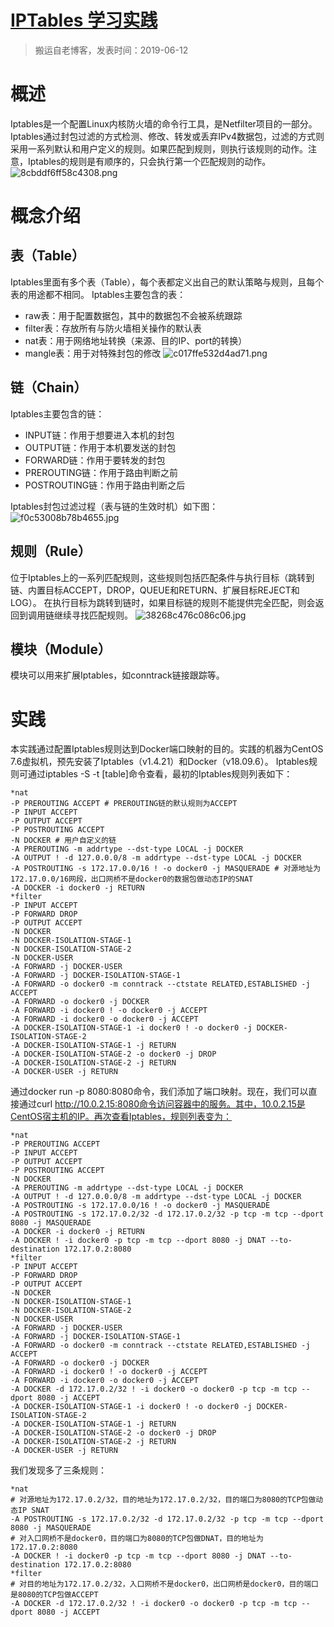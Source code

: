 # [IPTables 学习实践](https://github.com/zzy131250/gitblog/issues/28)

> 搬运自老博客，发表时间：2019-06-12

# 概述
Iptables是一个配置Linux内核防火墙的命令行工具，是Netfilter项目的一部分。Iptables通过封包过滤的方式检测、修改、转发或丢弃IPv4数据包，过滤的方式则采用一系列默认和用户定义的规则。如果匹配到规则，则执行该规则的动作。注意，Iptables的规则是有顺序的，只会执行第一个匹配规则的动作。
![8cbddf6ff58c4308.png](https://github.com/zzy131250/gitblog/assets/7437470/38e96b68-d0df-4596-aba3-186f7ce671dc)

# 概念介绍
## 表（Table）
Iptables里面有多个表（Table），每个表都定义出自己的默认策略与规则，且每个表的用途都不相同。
Iptables主要包含的表：

- raw表：用于配置数据包，其中的数据包不会被系统跟踪
- filter表：存放所有与防火墙相关操作的默认表
- nat表：用于网络地址转换（来源、目的IP、port的转换）
- mangle表：用于对特殊封包的修改
![c017ffe532d4ad71.png](https://github.com/zzy131250/gitblog/assets/7437470/0a45ef67-4dde-40d1-a309-77ad79e59492)

## 链（Chain）
Iptables主要包含的链：

- INPUT链：作用于想要进入本机的封包
- OUTPUT链：作用于本机要发送的封包
- FORWARD链：作用于要转发的封包
- PREROUTING链：作用于路由判断之前
- POSTROUTING链：作用于路由判断之后

Iptables封包过滤过程（表与链的生效时机）如下图：
![f0c53008b78b4655.jpg](https://github.com/zzy131250/gitblog/assets/7437470/c48f2337-6f74-4eb9-96dc-05eb07645530)

## 规则（Rule）
位于Iptables上的一系列匹配规则，这些规则包括匹配条件与执行目标（跳转到链、内置目标ACCEPT，DROP，QUEUE和RETURN、扩展目标REJECT和LOG）。
在执行目标为跳转到链时，如果目标链的规则不能提供完全匹配，则会返回到调用链继续寻找匹配规则。
![38268c476c086c06.jpg](https://github.com/zzy131250/gitblog/assets/7437470/74a0b7c7-b15a-4bcf-b271-1c1f095ee387)

## 模块（Module）
模块可以用来扩展Iptables，如conntrack链接跟踪等。

# 实践
本实践通过配置Iptables规则达到Docker端口映射的目的。实践的机器为CentOS 7.6虚拟机，预先安装了Iptables（v1.4.21）和Docker（v18.09.6）。
Iptables规则可通过iptables -S -t [table]命令查看，最初的Iptables规则列表如下：

```
*nat
-P PREROUTING ACCEPT # PREROUTING链的默认规则为ACCEPT
-P INPUT ACCEPT
-P OUTPUT ACCEPT
-P POSTROUTING ACCEPT
-N DOCKER # 用户自定义的链
-A PREROUTING -m addrtype --dst-type LOCAL -j DOCKER
-A OUTPUT ! -d 127.0.0.0/8 -m addrtype --dst-type LOCAL -j DOCKER
-A POSTROUTING -s 172.17.0.0/16 ! -o docker0 -j MASQUERADE # 对源地址为172.17.0.0/16网段，出口网桥不是docker0的数据包做动态IP的SNAT
-A DOCKER -i docker0 -j RETURN
*filter
-P INPUT ACCEPT
-P FORWARD DROP
-P OUTPUT ACCEPT
-N DOCKER
-N DOCKER-ISOLATION-STAGE-1
-N DOCKER-ISOLATION-STAGE-2
-N DOCKER-USER
-A FORWARD -j DOCKER-USER
-A FORWARD -j DOCKER-ISOLATION-STAGE-1
-A FORWARD -o docker0 -m conntrack --ctstate RELATED,ESTABLISHED -j ACCEPT
-A FORWARD -o docker0 -j DOCKER
-A FORWARD -i docker0 ! -o docker0 -j ACCEPT
-A FORWARD -i docker0 -o docker0 -j ACCEPT
-A DOCKER-ISOLATION-STAGE-1 -i docker0 ! -o docker0 -j DOCKER-ISOLATION-STAGE-2
-A DOCKER-ISOLATION-STAGE-1 -j RETURN
-A DOCKER-ISOLATION-STAGE-2 -o docker0 -j DROP
-A DOCKER-ISOLATION-STAGE-2 -j RETURN
-A DOCKER-USER -j RETURN
```

通过docker run -p 8080:8080命令，我们添加了端口映射。现在，我们可以直接通过curl http://10.0.2.15:8080命令访问容器中的服务。其中，10.0.2.15是CentOS宿主机的IP。再次查看Iptables，规则列表变为：

```
*nat
-P PREROUTING ACCEPT
-P INPUT ACCEPT
-P OUTPUT ACCEPT
-P POSTROUTING ACCEPT
-N DOCKER
-A PREROUTING -m addrtype --dst-type LOCAL -j DOCKER
-A OUTPUT ! -d 127.0.0.0/8 -m addrtype --dst-type LOCAL -j DOCKER
-A POSTROUTING -s 172.17.0.0/16 ! -o docker0 -j MASQUERADE
-A POSTROUTING -s 172.17.0.2/32 -d 172.17.0.2/32 -p tcp -m tcp --dport 8080 -j MASQUERADE
-A DOCKER -i docker0 -j RETURN
-A DOCKER ! -i docker0 -p tcp -m tcp --dport 8080 -j DNAT --to-destination 172.17.0.2:8080
*filter
-P INPUT ACCEPT
-P FORWARD DROP
-P OUTPUT ACCEPT
-N DOCKER
-N DOCKER-ISOLATION-STAGE-1
-N DOCKER-ISOLATION-STAGE-2
-N DOCKER-USER
-A FORWARD -j DOCKER-USER
-A FORWARD -j DOCKER-ISOLATION-STAGE-1
-A FORWARD -o docker0 -m conntrack --ctstate RELATED,ESTABLISHED -j ACCEPT
-A FORWARD -o docker0 -j DOCKER
-A FORWARD -i docker0 ! -o docker0 -j ACCEPT
-A FORWARD -i docker0 -o docker0 -j ACCEPT
-A DOCKER -d 172.17.0.2/32 ! -i docker0 -o docker0 -p tcp -m tcp --dport 8080 -j ACCEPT
-A DOCKER-ISOLATION-STAGE-1 -i docker0 ! -o docker0 -j DOCKER-ISOLATION-STAGE-2
-A DOCKER-ISOLATION-STAGE-1 -j RETURN
-A DOCKER-ISOLATION-STAGE-2 -o docker0 -j DROP
-A DOCKER-ISOLATION-STAGE-2 -j RETURN
-A DOCKER-USER -j RETURN
```

我们发现多了三条规则：
```
*nat
# 对源地址为172.17.0.2/32，目的地址为172.17.0.2/32，目的端口为8080的TCP包做动态IP SNAT
-A POSTROUTING -s 172.17.0.2/32 -d 172.17.0.2/32 -p tcp -m tcp --dport 8080 -j MASQUERADE
# 对入口网桥不是docker0，目的端口为8080的TCP包做DNAT，目的地址为172.17.0.2:8080
-A DOCKER ! -i docker0 -p tcp -m tcp --dport 8080 -j DNAT --to-destination 172.17.0.2:8080
*filter
# 对目的地址为172.17.0.2/32，入口网桥不是docker0，出口网桥是docker0，目的端口是8080的TCP包做ACCEPT
-A DOCKER -d 172.17.0.2/32 ! -i docker0 -o docker0 -p tcp -m tcp --dport 8080 -j ACCEPT
```
